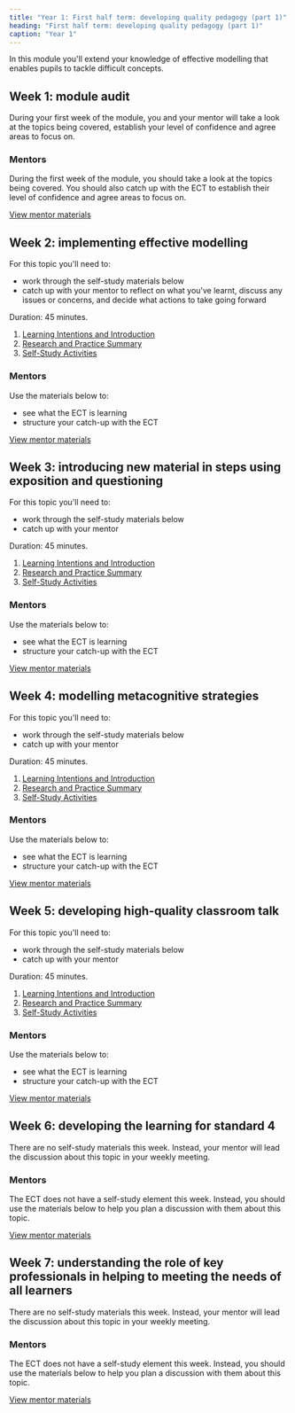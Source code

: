 ```yaml
---
title: "Year 1: First half term: developing quality pedagogy (part 1)"
heading: "First half term: developing quality pedagogy (part 1)"
caption: "Year 1"
---
```


In this module you'll extend your knowledge of effective modelling that enables pupils to tackle difficult concepts.

## Week 1: module audit

During your first week of the module, you and your mentor will take a look at the topics being covered, establish your level of confidence and agree areas to focus on.


### Mentors

During the first week of the module, you should take a look at the topics being covered. You should also catch up with the ECT to establish their level of confidence and agree areas to focus on.

[View mentor materials](/ucl/year-1-first-half-term-developing-quality-pedagogy-part-1/spring-week-1-mentor-materials)

## Week 2: implementing effective modelling

For this topic you'll need to:

- work through the self-study materials below
- catch up with your mentor to reflect on what you've learnt, discuss any issues or concerns, and decide what actions to take going forward

Duration: 45 minutes.

1. [Learning Intentions and Introduction](/ucl/year-1-first-half-term-developing-quality-pedagogy-part-1/spring-week-2-ect-learning-intentions-and-introduction)
2. [Research and Practice Summary](/ucl/year-1-first-half-term-developing-quality-pedagogy-part-1/spring-week-2-ect-research-and-practice-summary)
3. [Self-Study Activities](/ucl/year-1-first-half-term-developing-quality-pedagogy-part-1/spring-week-2-ect-self-study-activities)

### Mentors

Use the materials below to:

- see what the ECT is learning
- structure your catch-up with the ECT

[View mentor materials](/ucl/year-1-first-half-term-developing-quality-pedagogy-part-1/spring-week-2-mentor-materials)

## Week 3: introducing new material in steps using exposition and questioning

For this topic you'll need to:

- work through the self-study materials below
- catch up with your mentor

Duration: 45 minutes.

1. [Learning Intentions and Introduction](/ucl/year-1-first-half-term-developing-quality-pedagogy-part-1/spring-week-3-ect-learning-intentions-and-introduction)
2. [Research and Practice Summary](/ucl/year-1-first-half-term-developing-quality-pedagogy-part-1/spring-week-3-ect-research-and-practice-summary)
3. [Self-Study Activities](/ucl/year-1-first-half-term-developing-quality-pedagogy-part-1/spring-week-3-ect-self-study-activities)

### Mentors

Use the materials below to:

- see what the ECT is learning
- structure your catch-up with the ECT

[View mentor materials](/ucl/year-1-first-half-term-developing-quality-pedagogy-part-1/spring-week-3-mentor-materials)

## Week 4: modelling metacognitive strategies

For this topic you'll need to:

- work through the self-study materials below
- catch up with your mentor

Duration: 45 minutes.

1. [Learning Intentions and Introduction](/ucl/year-1-first-half-term-developing-quality-pedagogy-part-1/spring-week-4-ect-learning-intentions-and-introduction)
2. [Research and Practice Summary](/ucl/year-1-first-half-term-developing-quality-pedagogy-part-1/spring-week-4-ect-research-and-practice-summary)
3. [Self-Study Activities](/ucl/year-1-first-half-term-developing-quality-pedagogy-part-1/spring-week-4-ect-self-study-activities)

### Mentors

Use the materials below to:

- see what the ECT is learning
- structure your catch-up with the ECT

[View mentor materials](/ucl/year-1-first-half-term-developing-quality-pedagogy-part-1/spring-week-4-mentor-materials)

## Week 5: developing high-quality classroom talk

For this topic you'll need to:

- work through the self-study materials below
- catch up with your mentor

Duration: 45 minutes.

1. [Learning Intentions and Introduction](/ucl/year-1-first-half-term-developing-quality-pedagogy-part-1/spring-week-5-ect-learning-intentions-and-introduction)
2. [Research and Practice Summary](/ucl/year-1-first-half-term-developing-quality-pedagogy-part-1/spring-week-5-ect-research-and-practice-summary)
3. [Self-Study Activities](/ucl/year-1-first-half-term-developing-quality-pedagogy-part-1/spring-week-5-ect-self-study-activities)

### Mentors

Use the materials below to:

- see what the ECT is learning
- structure your catch-up with the ECT

[View mentor materials](/ucl/year-1-first-half-term-developing-quality-pedagogy-part-1/spring-week-5-mentor-materials)

## Week 6: developing the learning for standard 4

There are no self-study materials this week. Instead, your mentor will lead the discussion about this topic in your weekly meeting.


### Mentors

The ECT does not have a self-study element this week. Instead, you should use the materials below to help you plan a discussion with them about this topic.

[View mentor materials](/ucl/year-1-first-half-term-developing-quality-pedagogy-part-1/spring-week-6-mentor-materials)

## Week 7: understanding the role of key professionals in helping to meeting the needs of all learners

There are no self-study materials this week. Instead, your mentor will lead the discussion about this topic in your weekly meeting.


### Mentors

The ECT does not have a self-study element this week. Instead, you should use the materials below to help you plan a discussion with them about this topic.

[View mentor materials](/ucl/year-1-first-half-term-developing-quality-pedagogy-part-1/spring-week-7-mentor-materials)
